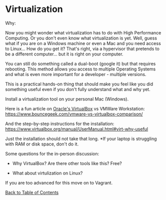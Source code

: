 # Virtualization

Why:

Now you might wonder what  virtualization has to do with High Performance Computing.
Or you don't even know what virtualization is yet. 
Well, guess what if you are on a Windows machine or even a Mac and you need access to Linux...
How do you get it? That's right, via a hypervisor that pretends to be a different computer... but it is right on your computer.

You can still do something called a dual-boot (google it) but that requires rebooting. This method allows you access to multiple
Operating Systems and what is even more important for a developer - multiple versions.


This is a practical hands-on thing that should make you feel like you did something useful 
even if you don't fully understand what and why yet.

Install a virtualization tool on your personal Mac (Windows).

Here is a fun article on [Oracle's VirtualBox](https://www.virtualbox.org/) vs VMWare Workstation:
https://www.bouncegeek.com/vmware-vs-virtualbox-comparison/

And the step-by-step instructions for the installation: https://www.virtualbox.org/manual/UserManual.html#virt-why-useful

Just the installation should not take that long. 
*If your laptop is struggling with RAM or disk space, don't do it.

Some questions for the in-person discussion:

- Why VirtualBox? Are there other tools like this? Free?

- What about virtulization on Linux?

If you are too advanced for this move on to Vagrant.

[Back to Table of Contents](https://github.com/Pomona-ITS/DailyChallenges/blob/main/README.md)
